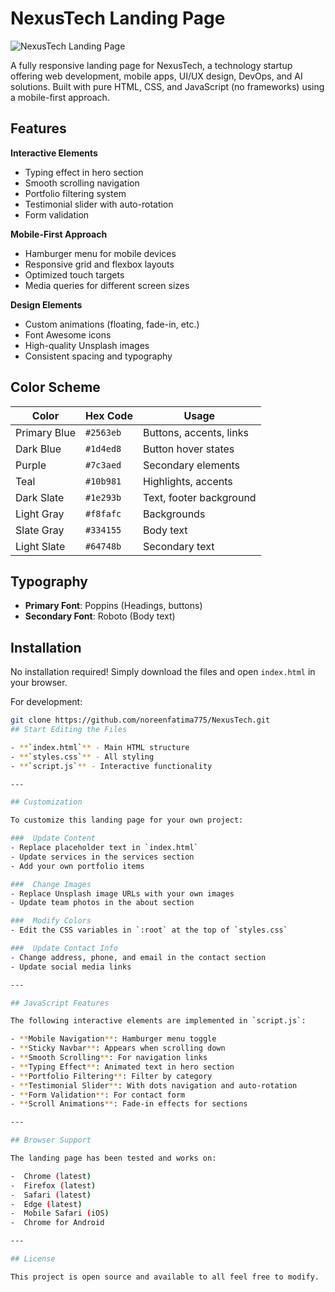 # NexusTech Landing Page

![NexusTech Landing Page](https://noreenfatima775.github.io/NexusTech/)

A fully responsive landing page for NexusTech, a technology startup offering web development, mobile apps, UI/UX design, DevOps, and AI solutions. Built with pure HTML, CSS, and JavaScript (no frameworks) using a mobile-first approach.

## Features

 **Interactive Elements**
- Typing effect in hero section
- Smooth scrolling navigation
- Portfolio filtering system
- Testimonial slider with auto-rotation
- Form validation

 **Mobile-First Approach**
- Hamburger menu for mobile devices
- Responsive grid and flexbox layouts
- Optimized touch targets
- Media queries for different screen sizes

 **Design Elements**
- Custom animations (floating, fade-in, etc.)
- Font Awesome icons
- High-quality Unsplash images
- Consistent spacing and typography

## Color Scheme

| Color        | Hex Code   | Usage                       |
|--------------|------------|-----------------------------|
| Primary Blue | `#2563eb`  | Buttons, accents, links     |
| Dark Blue    | `#1d4ed8`  | Button hover states         |
| Purple       | `#7c3aed`  | Secondary elements          |
| Teal         | `#10b981`  | Highlights, accents         |
| Dark Slate   | `#1e293b`  | Text, footer background     |
| Light Gray   | `#f8fafc`  | Backgrounds                 |
| Slate Gray   | `#334155`  | Body text                   |
| Light Slate  | `#64748b`  | Secondary text              |

## Typography

- **Primary Font**: Poppins (Headings, buttons)
- **Secondary Font**: Roboto (Body text)

## Installation

No installation required! Simply download the files and open `index.html` in your browser.

For development:

```bash
git clone https://github.com/noreenfatima775/NexusTech.git
## Start Editing the Files

- **`index.html`** - Main HTML structure  
- **`styles.css`** - All styling  
- **`script.js`** - Interactive functionality

---

## Customization

To customize this landing page for your own project:

###  Update Content
- Replace placeholder text in `index.html`
- Update services in the services section
- Add your own portfolio items

###  Change Images
- Replace Unsplash image URLs with your own images
- Update team photos in the about section

###  Modify Colors
- Edit the CSS variables in `:root` at the top of `styles.css`

###  Update Contact Info
- Change address, phone, and email in the contact section
- Update social media links

---

## JavaScript Features

The following interactive elements are implemented in `script.js`:

- **Mobile Navigation**: Hamburger menu toggle  
- **Sticky Navbar**: Appears when scrolling down  
- **Smooth Scrolling**: For navigation links  
- **Typing Effect**: Animated text in hero section  
- **Portfolio Filtering**: Filter by category  
- **Testimonial Slider**: With dots navigation and auto-rotation  
- **Form Validation**: For contact form  
- **Scroll Animations**: Fade-in effects for sections

---

## Browser Support

The landing page has been tested and works on:

-  Chrome (latest)  
-  Firefox (latest)  
-  Safari (latest)  
-  Edge (latest)  
-  Mobile Safari (iOS)  
-  Chrome for Android

---

## License

This project is open source and available to all feel free to modify.

